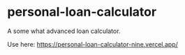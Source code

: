 # personal-loan-calculator
A some what advanced loan calculator. 

Use here: https://personal-loan-calculator-nine.vercel.app/